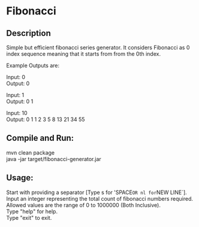 # Fibonacci

## Description
Simple but efficient fibonacci series generator. It considers Fibonacci as 0 index sequence meaning that it starts from 
from the 0th index.

Example Outputs are:

Input: 0  
Output: 0

Input: 1  
Output: 0 1

Input: 10  
Output: 0 1 1 2 3 5 8 13 21 34 55


## Compile and Run:
mvn clean package  
java -jar target/fibonacci-generator.jar

## Usage: 
Start with providing a separator [Type s for 'SPACE` OR nl for `NEW LINE`].  
Input an integer representing the total count of fibonacci numbers required.  
Allowed values are the range of 0 to 1000000 (Both Inclusive).  
Type "help" for help.  
Type "exit" to exit.  